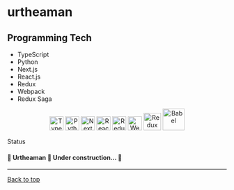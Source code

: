 <div id="top"> 
  <h1>urtheaman</h1>
</div>

<h2>Programming Tech</h2>
<ul>
<li>
  TypeScript
</li>
<li>
Python
  </li>
  <li>
  Next.js
  </li>
  <li>
  React.js
  </li>
  <li>
  Redux
  </li>
  <li>
  Webpack
  </li>
  <li>
  Redux Saga
</li>
</ul>




<div align="center">
<img alt="TypeScript" title="TypeScript" width="32" height="32" src="https://cdn-images-1.medium.com/max/1200/1*mn6bOs7s6Qbao15PMNRyOA.png">
<img alt="Python" title="Python" width="32" height="32" src="https://th.bing.com/th/id/OIP.5kvpxVbWPk7jHs3psz0BowHaGf?pid=ImgDet&rs=1">
<img alt="Next" width="32" height="32" title="Next" src="https://cdn.auth0.com/blog/next3/logo.png">
<img alt="React" title="React" width="32" height="32" src="https://th.bing.com/th/id/R.f81a6f373c244b1f70f4b7402b5ab372?rik=rbXh4ieLuKt%2bmA&riu=http%3a%2f%2flogos-download.com%2fwp-content%2fuploads%2f2016%2f09%2fReact_logo_logotype_emblem.png&ehk=QhGOkKcUKCU7FBQgHOajOiJqJBACUTD2Ni6LsfqzCEA%3d&risl=&pid=ImgRaw&r=0">
<img alt="Redux" title="Redux" width="32" height="32" src="https://careers.veepee.com/wp-content/uploads/TECHNO_Redux-Logo.png">
<img alt="Webpack" title="Webpack" width="32" height="32" src="https://raw.githubusercontent.com/webpack/media/master/logo/icon-square-big.png">
<img alt="Redux Saga" title="Redux Saga" width="40" src="https://cdn.freebiesupply.com/logos/large/2x/redux-saga-logo-png-transparent.png">
<img alt="Babel" title="Babel" width="50" src="https://raw.githubusercontent.com/babel/logo/master/babel.png">
</div>

Status

<h4>
	🚧  Urtheaman 🚀 Under construction...  🚧
</h4>

<hr>
<a href="#top">Back to top</a>

